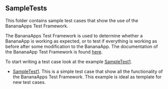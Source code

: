 ## SampleTests

This folder contains sample test cases that show the use of the BananaApps Test Framework.

The BananaApps Test Framework is used to determine whether a BananaApp is working as expected, or to test if everything is working as before after some modification to the BananaApp. The documentation of the BananaApp Test Framework is found [here](https://www.banana.ch/doc9/en/node/9026).

To start writing a test case look at the example [SampleTest1](SampleTest1).

* [SampleTest1](SampleTest1). This is a simple test case that show all the functionality of the BananaApps Test Framework. This example is ideal as template for new test cases.
